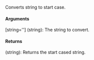 Converts string to start case.

#### Arguments

[string=''] (string): The string to convert.

#### Returns

(string): Returns the start cased string.
